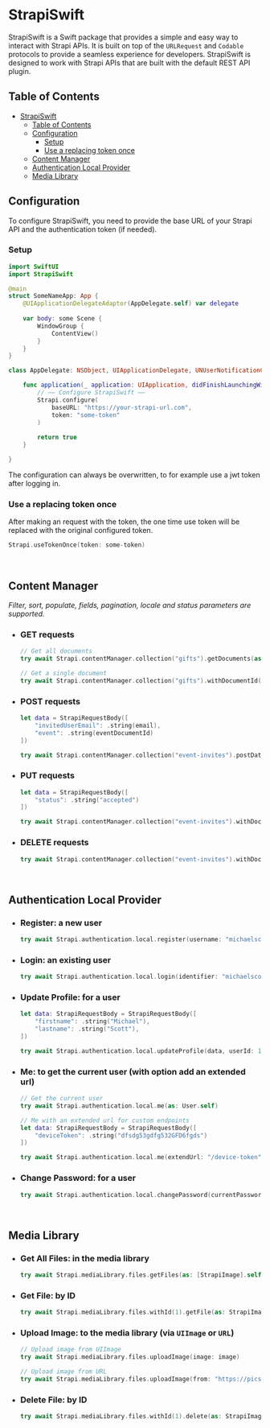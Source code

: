 # StrapiSwift

StrapiSwift is a Swift package that provides a simple and easy way to interact with Strapi APIs. It is built on top of the `URLRequest` and `Codable` protocols to provide a seamless experience for developers. StrapiSwift is designed to work with Strapi APIs that are built with the default REST API plugin.

## Table of Contents
- [StrapiSwift](#strapiswift)
  - [Table of Contents](#table-of-contents)
  - [Configuration](#configuration)
    - [Setup](#setup)
    - [Use a replacing token once](#use-a-replacing-token-once)
  - [Content Manager](#content-manager)
  - [Authentication Local Provider](#authentication-local-provider)
  - [Media Library](#media-library)

## Configuration
To configure StrapiSwift, you need to provide the base URL of your Strapi API and the authentication token (if needed).

### Setup

```swift
import SwiftUI
import StrapiSwift

@main
struct SomeNameApp: App {
    @UIApplicationDelegateAdaptor(AppDelegate.self) var delegate
    
    var body: some Scene {
        WindowGroup {
            ContentView()
        }
    }
}

class AppDelegate: NSObject, UIApplicationDelegate, UNUserNotificationCenterDelegate {

    func application(_ application: UIApplication, didFinishLaunchingWithOptions launchOptions: [UIApplication.LaunchOptionsKey: Any]? = nil) -> Bool {
        // —— Configure StrapiSwift ——
        Strapi.configure(
            baseURL: "https://your-strapi-url.com",
            token: "some-token"
        )
        
        return true
    }

}
```

The configuration can always be overwritten, to for example use a jwt token after logging in.

### Use a replacing token once

After making an request with the token, the one time use token will be replaced with the original configured token.

```swift
Strapi.useTokenOnce(token: some-token)
```

<br>

## Content Manager
*Filter, sort, populate, fields, pagination, locale and status parameters are supported.*
- ### GET requests

    ```swift
    // Get all documents
    try await Strapi.contentManager.collection("gifts").getDocuments(as: [Gift].self)

    // Get a single document
    try await Strapi.contentManager.collection("gifts").withDocumentId("a4fsdnjsdf42dsfd").getDocument(as: Gift.self)
    ```

- ### POST requests

    ```swift
    let data = StrapiRequestBody([
        "invitedUserEmail": .string(email),
        "event": .string(eventDocumentId)
    ])

    try await Strapi.contentManager.collection("event-invites").postData(data, as: EventInvite.self)
    ```

- ### PUT requests

    ```swift
    let data = StrapiRequestBody([
        "status": .string("accepted")
    ])

    try await Strapi.contentManager.collection("event-invites").withDocumentId("a4fsdnjsdf42dsfd").putData(data, as: EventInvite.self)
    ```


- ### DELETE requests

    ```swift
    try await Strapi.contentManager.collection("event-invites").withDocumentId("a4fsdnjsdf42dsfd").delete()
    ```

<br>

## Authentication Local Provider
- ### Register: a new user

    ```swift
    try await Strapi.authentication.local.register(username: "michaelscott", email: "michaelscott@dundermifflin.com", password: "password", as: User.self)
    ```

- ### Login: an existing user

    ```swift
    try await Strapi.authentication.local.login(identifier: "michaelscott", password: "password", as: User.self)
    ```

- ### Update Profile: for a user

    ```swift
    let data: StrapiRequestBody = StrapiRequestBody([
        "firstname": .string("Michael"),
        "lastname": .string("Scott"),
    ])
    
    try await Strapi.authentication.local.updateProfile(data, userId: 1, as: User.self)
    ```

- ### Me: to get the current user (with option add an extended url)

    ```swift
    // Get the current user
    try await Strapi.authentication.local.me(as: User.self)

    // Me with an extended url for custom endpoints
    let data: StrapiRequestBody = StrapiRequestBody([
        "deviceToken": .string("dfsdg53gdfg532GFD6fgds")
    ])

    try await Strapi.authentication.local.me(extendUrl: "/device-token", requestType: .PUT, data: data, as: User.self)
    ```

- ### Change Password: for a user

    ```swift
    try await Strapi.authentication.local.changePassword(currentPassword: "currentPassword", newPassword: "newPassword", as: User.self)
    ```

<br>

## Media Library
- ### Get All Files: in the media library

    ```swift
    try await Strapi.mediaLibrary.files.getFiles(as: [StrapiImage].self)
    ```

- ### Get File: by ID

    ```swift
    try await Strapi.mediaLibrary.files.withId(1).getFile(as: StrapiImage.self)
    ```

- ### Upload Image: to the media library (via `UIImage` or `URL`)

    ```swift
    // Upload image from UIImage
    try await Strapi.mediaLibrary.files.uploadImage(image: image)

    // Upload image from URL
    try await Strapi.mediaLibrary.files.uploadImage(from: "https://picsum.photos/200/300")
    ```

- ### Delete File: by ID

    ```swift
    try await Strapi.mediaLibrary.files.withId(1).delete(as: StrapiImage.self)
    ```